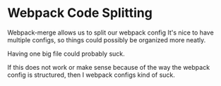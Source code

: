 # Webpack Code Splitting

Webpack-merge allows us to split our webpack config
It's nice to have multiple configs, so things could possibly be
organized more neatly.

Having one big file could probably suck.

If this does not work or make sense because of the way the
webpack config is structured, then I webpack configs kind of suck.
